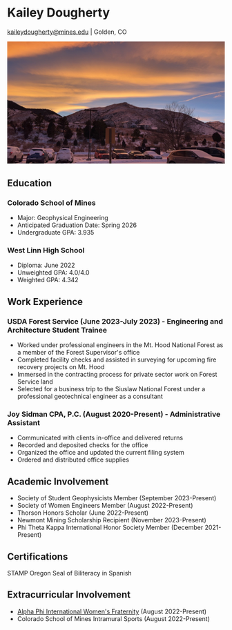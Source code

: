 # **Kailey Dougherty** 

kaileydougherty@mines.edu | Golden, CO

![The M at Sunset](https://github.com/kaileydougherty/resume/blob/main/golden-at-sunset.jpg)

## **Education**

### **Colorado School of Mines**
- Major: Geophysical Engineering
- Anticipated Graduation Date: Spring 2026
- Undergraduate GPA: 3.935

### **West Linn High School**
- Diploma: June 2022
- Unweighted GPA: 4.0/4.0
- Weighted GPA: 4.342

## **Work Experience**

### **USDA Forest Service (June 2023-July 2023) - Engineering and Architecture Student Trainee**
- Worked under professional engineers in the Mt. Hood National Forest as a member of the Forest Supervisor's office
- Completed facility checks and assisted in surveying for upcoming fire recovery projects on Mt. Hood
- Immersed in the contracting process for private sector work on Forest Service land
- Selected for a business trip to the Siuslaw National Forest under a professional geotechnical engineer as a consultant

### **Joy Sidman CPA, P.C. (August 2020-Present) - Administrative Assistant**
- Communicated with clients in-office and delivered returns
- Recorded and deposited checks for the office
- Organized the office and updated the current filing system
- Ordered and distributed office supplies

## **Academic Involvement** 

- Society of Student Geophysicists Member (September 2023-Present)
- Society of Women Engineers Member (August 2022-Present)
- Thorson Honors Scholar (June 2022-Present)
- Newmont Mining Scholarship Recipient (November 2023-Present)
- Phi Theta Kappa International Honor Society Member (December 2021-Present)

## **Certifications**

STAMP Oregon Seal of Biliteracy in Spanish

## **Extracurricular Involvement**

- [Alpha Phi International Women's Fraternity](https://alphaphi.org) (August 2022-Present)
- Colorado School of Mines Intramural Sports (August 2022-Present)
